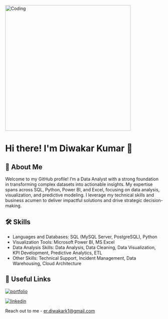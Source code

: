 <img align="middle" alt="Coding" width="400" src="https://analyticsindiamag.com/wp-content/uploads/2018/12/developer-dribbble.gif">

# Hi there! I'm Diwakar Kumar 👋

## 🚀 About Me
Welcome to my GitHub profile! I’m a Data Analyst with a strong foundation in transforming complex datasets into actionable insights. My expertise spans across SQL, Python, Power BI, and Excel, focusing on data analysis, visualization, and predictive modeling. I leverage my technical skills and business acumen to deliver impactful solutions and drive strategic decision-making.

## 🛠 Skills

* Languages and Databases: SQL (MySQL Server, PostgreSQL), Python
* Visualization Tools: Microsoft Power BI, MS Excel
* Data Analysis Skills: Data Analysis, Data Cleaning, Data Visualization, KPI Development, Predictive Analytics, ETL
* Other Skills: Technical Support, Incident Management, Data Warehousing, Cloud Architecture



## 🔗 Useful Links

[![portfolio](https://img.shields.io/badge/my_portfolio-000?style=for-the-badge&logo=ko-fi&logoColor=white)](https://mavenanalytics.io/profile/Diwakar-Kumar/200587464)

[![linkedin](https://img.shields.io/badge/linkedin-0A66C2?style=for-the-badge&logo=linkedin&logoColor=white)](https://www.linkedin.com/in/diwakar-1-kumar/)

Reach out to me - er.diwakark1@gmail.com
